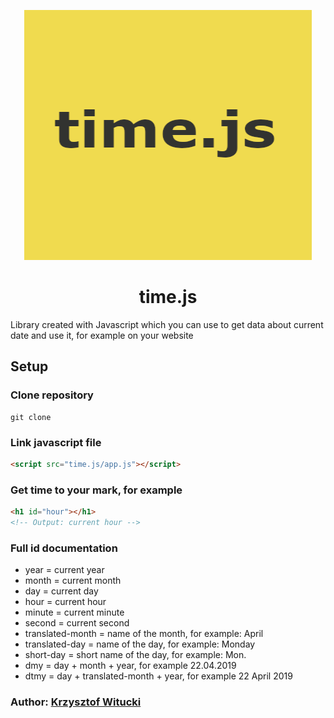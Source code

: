 <p align="center">
  <img width="460" height="400" src="https://github.com/n3rsti/time.js/blob/master/logo.png">
</p>

<h1 align="center">time.js</h1>

Library created with Javascript which you can use to get data about current date and use it, for example on your website

## Setup

### Clone repository
```
git clone 
```

### Link javascript file
```html
<script src="time.js/app.js"></script>
```

### Get time to your mark, for example
```html
<h1 id="hour"></h1>
<!-- Output: current hour -->
```

### Full id documentation

- year = current year
- month = current month
- day = current day
- hour = current hour
- minute = current minute
- second = current second
- translated-month = name of the month, for example: April
- translated-day = name of the day, for example: Monday
- short-day = short name of the day, for example: Mon.
- dmy = day + month + year, for example 22.04.2019
- dtmy = day + translated-month + year, for example 22 April 2019


### Author: [Krzysztof Witucki](https://github.com/n3rsti)

